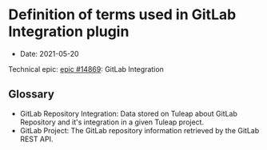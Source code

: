 # Definition of terms used in GitLab Integration plugin

* Date: 2021-05-20

Technical epic: [epic #14869](https://tuleap.net/plugins/tracker/?aid=14869): GitLab Integration

## Glossary

  * GitLab Repository Integration: Data stored on Tuleap about GitLab Repository and it's integration in a given Tuleap project.
  * GitLab Project: The GitLab repository information retrieved by the GitLab REST API.
